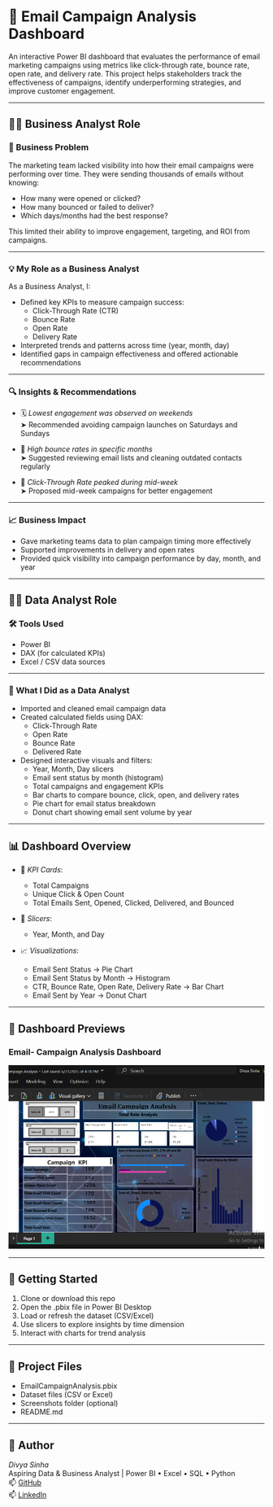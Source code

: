 # 📧 Email Campaign Analysis Dashboard

An interactive Power BI dashboard that evaluates the performance of email marketing campaigns using metrics like click-through rate, bounce rate, open rate, and delivery rate. This project helps stakeholders track the effectiveness of campaigns, identify underperforming strategies, and improve customer engagement.

---

## 👩‍💼 Business Analyst Role

### 🧩 Business Problem

The marketing team lacked visibility into how their email campaigns were performing over time. They were sending thousands of emails without knowing:
- How many were opened or clicked?
- How many bounced or failed to deliver?
- Which days/months had the best response?

This limited their ability to improve engagement, targeting, and ROI from campaigns.

---

### 💡 My Role as a Business Analyst

As a Business Analyst, I:

- Defined key KPIs to measure campaign success:
  - Click-Through Rate (CTR)
  - Bounce Rate
  - Open Rate
  - Delivery Rate
- Interpreted trends and patterns across time (year, month, day)
- Identified gaps in campaign effectiveness and offered actionable recommendations

---

### 🔍 Insights & Recommendations

- 🗓️ *Lowest engagement was observed on weekends*  
  ➤ Recommended avoiding campaign launches on Saturdays and Sundays

- 📨 *High bounce rates in specific months*  
  ➤ Suggested reviewing email lists and cleaning outdated contacts regularly

- 🎯 *Click-Through Rate peaked during mid-week*  
  ➤ Proposed mid-week campaigns for better engagement

---

### 📈 Business Impact

- Gave marketing teams data to plan campaign timing more effectively
- Supported improvements in delivery and open rates
- Provided quick visibility into campaign performance by day, month, and year

---

## 👩‍💻 Data Analyst Role

### 🛠 Tools Used

- Power BI  
- DAX (for calculated KPIs)  
- Excel / CSV data sources

---

### 🔧 What I Did as a Data Analyst

- Imported and cleaned email campaign data
- Created calculated fields using DAX:
  - Click-Through Rate
  - Open Rate
  - Bounce Rate
  - Delivered Rate
- Designed interactive visuals and filters:
  - Year, Month, Day slicers
  - Email sent status by month (histogram)
  - Total campaigns and engagement KPIs
  - Bar charts to compare bounce, click, open, and delivery rates
  - Pie chart for email status breakdown
  - Donut chart showing email sent volume by year

---

## 📊 Dashboard Overview

- 🎯 *KPI Cards*:
  - Total Campaigns
  - Unique Click & Open Count
  - Total Emails Sent, Opened, Clicked, Delivered, and Bounced

- 📅 *Slicers*:
  - Year, Month, and Day

- 📈 *Visualizations*:
  - Email Sent Status → Pie Chart
  - Email Sent Status by Month → Histogram
  - CTR, Bounce Rate, Open Rate, Delivery Rate → Bar Chart
  - Email Sent by Year → Donut Chart

---

## 📸 Dashboard Previews

### Email- Campaign Analysis Dashboard 
![Email- Campaign Analysis Dashboard](https://github.com/divyasinha200/Email-Campaign-Analysis/blob/main/Email%20campaign%20analysis%20dashboard.png)

---

## 🚀 Getting Started

1. Clone or download this repo
2. Open the .pbix file in Power BI Desktop
3. Load or refresh the dataset (CSV/Excel)
4. Use slicers to explore insights by time dimension
5. Interact with charts for trend analysis

---

## 📁 Project Files

- EmailCampaignAnalysis.pbix
- Dataset files (CSV or Excel)
- Screenshots folder (optional)
- README.md

---

## 👤 Author

*Divya Sinha*  
Aspiring Data & Business Analyst | Power BI • Excel • SQL • Python  
📫 [GitHub](https://github.com/divyasinha200)  
📫 [LinkedIn](https://www.linkedin.com/in/contact-divyasinha/)
